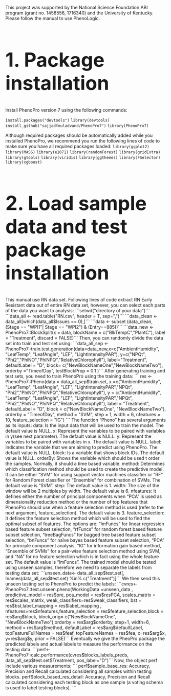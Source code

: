 This project was supported by the National Science Foundation ABI program (grant no. 1458556, 1716340) and the University of Kentucky. Please follow the manual to use PhenoLogic.

<h1 style="font-size:60px;">1. Package installation</h1>
Install PhenoPro version 7 using the following commands:

```install.packages("devtools")```
```library(devtools)```
```install_github("sajjadfouladvand/PhenoPro7")```
```library(PhenoPro7)```

Although required packages should be automatically added while you installed PhenoPro, we recommend you run the following lines of code to make sure you have all required packages loaded:
```library(ggplot2)```
```library(MASS)```
```library(e1071)```
```library(randomForest)```
```library(gridExtra)```
```library(gtools)```
```library(viridis)```
```library(ggthemes)```
```library(FSelector)```
```library(xgboost)```
<h1 style="font-size:60px;">2. Load sample data and test package installation</h1>
This manual use RN data set. Following lines of code extract RN Early Resistant data out of entire RN data set, however, you can select each parts of the data you want to analysis:
 ```setwd("directory of your data")```
```data_all <- read.table("RN.csv", header = T, sep=",")```
```data_clean <- data_all[which(data_all$Issues == 0),]```
```data <- subset (data_clean, (Stage == "WPI1"| Stage == "WPI2") & (Entry==885))```
```data_new <- PhenoPro7::BlockSplit(x = data, blockName = c("BlkTempC","PlantC"), label = "Treatment", discard = FALSE)```
Then, you can randomly divide the data set into train and test set using:
```data_all_sep <- PhenoPro7::train.test.generation(data=data_new,x=c("AmbientHumidity", "LeafTemp", "LeafAngle", "LEF", "LightIntensityPAR"), y=c("NPQt", "Phi2","PhiNO","PhiNPQ","RelativeChlorophyll"), label="Treatment", defaultLabel = "D", block= c("NewBlockNameOne","NewBlockNameTwo"), orderby ="TimeofDay", testBlockProp = 0.1 )```
After generating training and test sets, you need to train PhenoPro using the training data:
```
res <- PhenoPro7::Pheno(data = data_all_sep$train.set,
x =c("AmbientHumidity", "LeafTemp", "LeafAngle", "LEF", "LightIntensityPAR","NPQt", "Phi2","PhiNO","PhiNPQ","RelativeChlorophyll"),
y = c("AmbientHumidity", "LeafTemp", "LeafAngle", "LEF", "LightIntensityPAR","NPQt", "Phi2","PhiNO","PhiNPQ","RelativeChlorophyll"),
label = "Treatment", defaultLabel = "D",
block = c("NewBlockNameOne", "NewBlockNameTwo"),
orderby = "TimeofDay",
method = "SVM", step = 1, width = 6, nfeatures = 10, feature_selection = "IG")
```
The function “Pheno” has several arguments as its inputs:
data: Is the input data that will be used to train the model. The default value is NULL.
 x: Represent the variables to be paired with variables in y(see next parameter). The default value is NULL.
 y: Represent the variables to be paired with variables in x. The default value is NULL.
 label: Indicates the variable that we are aiming to predict using PhenoPro. The default value is NULL.
 block: Is a variable that shows block IDs. The default value is NULL.
 orderBy: Shows the variable which should be used t order the samples. Normally, it should a time based variable.
 method: Determines which classification method should be used to create the predictive model. It can be either “SVM” for using support vector machines classifier or “RF” for Random Forest classifier or “Ensemble” for combination of SVMs. The default value is “SVM”.
step: The default value is 1.
width: The size of the window will be 2 multiples by width. The default value is 6.
nfeatures: It defines either the number of principal components when “PCA” is used as dimensionality reduction method or the number of top features that PhenoPro should use when a feature selection method is used (refer to the next argument, feature_selection). The default value is 3.
feature_selection: It defines the feature selection method which will be used to find the optimal subset of features. The options are: “lmFuncs” for linear regression based feature subset selection, “rfFuncs” for random forest based feature subset selection, “treeBagFuncs” for bagged tree based feature subset selection, “bnFuncs” for naïve bayes based feature subset selection, “PCA” for principle component analysis, “IG” for information gain based method, “Ensemble of SVMs” for a pair-wise feature selection method using SVM, and “NA” for no feature selection which is in fact using the whole feature set. The default value is “lmFuncs”.
The trained model should be tested using unseen samples, therefore we need to separate the labels from testing data set:
```unseen_data<- data_all_sep$test.set[, !names(data_all_sep$test.set) %in% c("Treatment")]```
We then send this unseen testing set to PhenoPro to predict the labels:
```cvres<- PhenoPro7::test.unseen.pheno(WorkingData =unseen_data , predictive_model = res$pre, pca_model = res$resPCA, scales_matrix = res$scales_matrix, weak_classifiers=res$weak_classifiers, bst = res$bst,label_mapping = res$label_mapping , nfeatures=res$nfeatures,feature_selection = res$feature_selection,block = res$arg$block, block_orig= c("NewBlockNameOne", "NewBlockNameTwo"),orderby = res$arg$orderby, step=1, width=6, method = res$arg$method, defaultLabel = res$arg$defaultLabel, topFeatureFullNames = res$feaf, topFeatureNames = res$fea, x=res$arg$x, y=res$arg$y, prior = FALSE)```
Eventually we give the PheoPro package the predicted labels and actual labels to measure the performance on the testing data.
```perf<- PhenoPro7::calc.performance(cvres$blocks_labels_preds, data_all_sep$test.set$Treatment, pos_label="D")```
Now, the object perf include various measurements:
```
perf$sample_base_res: Accuracy, Precision and Recall calculated considering all samples within testing blocks. 
perf$block_based_res_detail: Accuracy, Precision and Recall calculated considering each testing block as one sample (a voting schema is used to label testing blocks).
```
